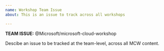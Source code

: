 ```yaml
---
name: Workshop Team Issue
about: This is an issue to track across all workshops

---
```


**TEAM ISSUE:**  @Microsoft/microsoft-cloud-workshop

Descibe an issue to be tracked at the team-level, across all MCW content.
